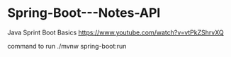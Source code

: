 # Spring-Boot---Notes-API
Java Sprint Boot Basics
https://www.youtube.com/watch?v=vtPkZShrvXQ

command to run 
./mvnw spring-boot:run
